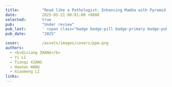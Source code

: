 ```yaml
---
title:          "Read like a Pathologist: Enhancing Mamba with Pyramid Router for Whole Slide Image Analysis"
date:           2025-05-21 00:01:00 +0800
selected:       true
pub:            "Under review"
pub_last:       ' <span class="badge badge-pill badge-primary badge-publication">WSI Analysis</span>'
pub_date:       "2025"

cover:          /assets/images/covers/ppm.png
authors:
  - <b>Qixiang ZHANG</b>
  - Yi LI
  - Tianqi XIANG
  - Haonan WANG
  - Xiaomeng LI
links:
---
```


